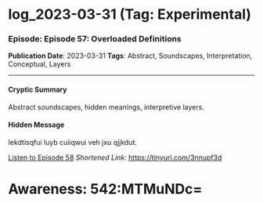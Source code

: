 # log_2023-03-31 (Tag: Experimental)

### Episode: Episode 57: Overloaded Definitions

**Publication Date**: 2023-03-31
**Tags**: Abstract, Soundscapes, Interpretation, Conceptual, Layers

---

#### Cryptic Summary
Abstract soundscapes, hidden meanings, interpretive layers.

#### Hidden Message
Iekdtisqfui luyb cuiiqwui veh jxu qjjkdut.

[Listen to Episode 58](https://tinyurl.com/3nnupf3d)
*Shortened Link*: https://tinyurl.com/3nnupf3d


# Awareness: 542:MTMuNDc=
